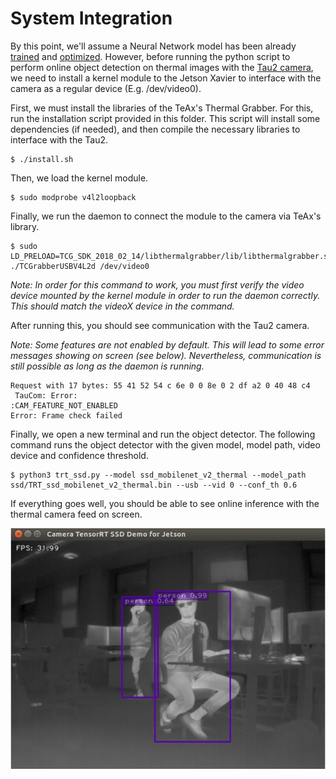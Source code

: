  System Integration
====================================

By this point, we'll assume a Neural Network model has been already [trained](../tensorflow_training/) and [optimized](../tensorrt/). However, before running the python script to perform online object detection on thermal images with the [Tau2 camera](../CAD/), we need to install a kernel module to the Jetson Xavier to interface with the camera as a regular device (E.g. /dev/video0).

First, we must install the libraries of the TeAx's Thermal Grabber. For this, run the installation script provided in this folder. This script will install some dependencies (if needed), and then compile the necessary libraries to interface with the Tau2. 

```
$ ./install.sh
```



Then, we load the kernel module. 

```
$ sudo modprobe v4l2loopback
```



Finally, we run the daemon to connect the module to the camera via TeAx's library.

```
$ sudo LD_PRELOAD=TCG_SDK_2018_02_14/libthermalgrabber/lib/libthermalgrabber.so ./TCGrabberUSBV4L2d /dev/video0
```

*Note: In order for this command to work, you must first verify the video device mounted by the kernel module in order to run the daemon correctly. This should match the videoX device in the command.*



After running this, you should see communication with the Tau2 camera. 



*Note: Some features are not enabled by default. This will lead to some error messages showing on screen (see below). Nevertheless, communication is still possible as long as the daemon is running.*



```
Request with 17 bytes: 55 41 52 54 c 6e 0 0 8e 0 2 df a2 0 40 48 c4 
 TauCom: Error:
:CAM_FEATURE_NOT_ENABLED
Error: Frame check failed
```



Finally, we open a new terminal and run the object detector. The following command runs the object detector with the given model, model path, video device and confidence threshold. 



```
$ python3 trt_ssd.py --model ssd_mobilenet_v2_thermal --model_path ssd/TRT_ssd_mobilenet_v2_thermal.bin --usb --vid 0 --conf_th 0.6
```



If everything goes well, you should be able to see online inference with the thermal camera feed on screen.



<center>
    <img src="docs/thermal_capture.JPG" width="600px" />
</center>

​    



